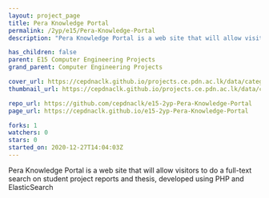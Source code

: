 ```yaml
---
layout: project_page
title: Pera Knowledge Portal
permalink: /2yp/e15/Pera-Knowledge-Portal
description: "Pera Knowledge Portal is a web site that will allow visitors to do a full-text search on student project reports and thesis, developed using PHP and ElasticSearch"

has_children: false
parent: E15 Computer Engineering Projects
grand_parent: Computer Engineering Projects

cover_url: https://cepdnaclk.github.io/projects.ce.pdn.ac.lk/data/categories/2yp/cover_page.jpg
thumbnail_url: https://cepdnaclk.github.io/projects.ce.pdn.ac.lk/data/categories/2yp/thumbnail.jpg

repo_url: https://github.com/cepdnaclk/e15-2yp-Pera-Knowledge-Portal
page_url: https://cepdnaclk.github.io/e15-2yp-Pera-Knowledge-Portal

forks: 1
watchers: 0
stars: 0
started_on: 2020-12-27T14:04:03Z
---
```

Pera Knowledge Portal is a web site that will allow visitors to do a full-text search on student project reports and thesis, developed using PHP and ElasticSearch

